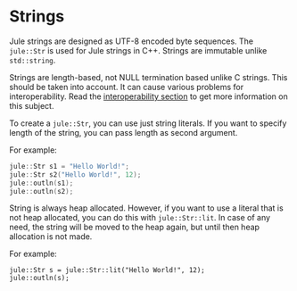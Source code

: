 # Strings

Jule strings are designed as UTF-8 encoded byte sequences. The `jule::Str` is used for Jule strings in C++. Strings are immutable unlike `std::string`.

Strings are length-based, not NULL termination based unlike C strings. This should be taken into account. It can cause various problems for interoperability. Read the [interoperability section](/integrated-jule/interoperability/types#strings) to get more information on this subject.

To create a `jule::Str`, you can use just string literals. If you want to specify length of the string, you can pass length as second argument.

For example:
```cpp
jule::Str s1 = "Hello World!";
jule::Str s2("Hello World!", 12);
jule::outln(s1);
jule::outln(s2);
```

String is always heap allocated. However, if you want to use a literal that is not heap allocated, you can do this with `jule::Str::lit`. In case of any need, the string will be moved to the heap again, but until then heap allocation is not made.

For example:
```jule
jule::Str s = jule::Str::lit("Hello World!", 12);
jule::outln(s);
```